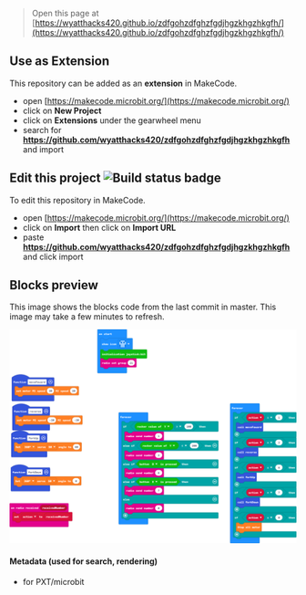 
> Open this page at [https://wyatthacks420.github.io/zdfgohzdfghzfgdjhgzkhgzhkgfh/](https://wyatthacks420.github.io/zdfgohzdfghzfgdjhgzkhgzhkgfh/)

## Use as Extension

This repository can be added as an **extension** in MakeCode.

* open [https://makecode.microbit.org/](https://makecode.microbit.org/)
* click on **New Project**
* click on **Extensions** under the gearwheel menu
* search for **https://github.com/wyatthacks420/zdfgohzdfghzfgdjhgzkhgzhkgfh** and import

## Edit this project ![Build status badge](https://github.com/wyatthacks420/zdfgohzdfghzfgdjhgzkhgzhkgfh/workflows/MakeCode/badge.svg)

To edit this repository in MakeCode.

* open [https://makecode.microbit.org/](https://makecode.microbit.org/)
* click on **Import** then click on **Import URL**
* paste **https://github.com/wyatthacks420/zdfgohzdfghzfgdjhgzkhgzhkgfh** and click import

## Blocks preview

This image shows the blocks code from the last commit in master.
This image may take a few minutes to refresh.

![A rendered view of the blocks](https://github.com/wyatthacks420/zdfgohzdfghzfgdjhgzkhgzhkgfh/raw/master/.github/makecode/blocks.png)

#### Metadata (used for search, rendering)

* for PXT/microbit
<script src="https://makecode.com/gh-pages-embed.js"></script><script>makeCodeRender("{{ site.makecode.home_url }}", "{{ site.github.owner_name }}/{{ site.github.repository_name }}");</script>

